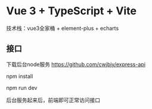 # Vue 3 + TypeScript + Vite

技术栈：vue3全家桶 + element-plus + echarts

## 接口

下载后台node服务 https://github.com/cwjbjy/express-api

npm install

npm run dev

后台服务起来后，前端即可正常访问接口

